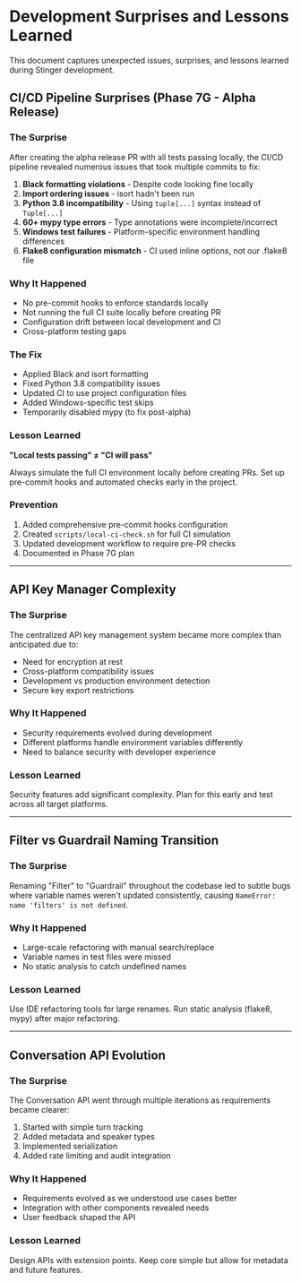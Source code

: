 # Development Surprises and Lessons Learned

This document captures unexpected issues, surprises, and lessons learned during Stinger development.

## CI/CD Pipeline Surprises (Phase 7G - Alpha Release)

### The Surprise
After creating the alpha release PR with all tests passing locally, the CI/CD pipeline revealed numerous issues that took multiple commits to fix:

1. **Black formatting violations** - Despite code looking fine locally
2. **Import ordering issues** - isort hadn't been run
3. **Python 3.8 incompatibility** - Using `tuple[...]` syntax instead of `Tuple[...]`
4. **60+ mypy type errors** - Type annotations were incomplete/incorrect
5. **Windows test failures** - Platform-specific environment handling differences
6. **Flake8 configuration mismatch** - CI used inline options, not our .flake8 file

### Why It Happened
- No pre-commit hooks to enforce standards locally
- Not running the full CI suite locally before creating PR
- Configuration drift between local development and CI
- Cross-platform testing gaps

### The Fix
- Applied Black and isort formatting
- Fixed Python 3.8 compatibility issues
- Updated CI to use project configuration files
- Added Windows-specific test skips
- Temporarily disabled mypy (to fix post-alpha)

### Lesson Learned
**"Local tests passing" ≠ "CI will pass"**

Always simulate the full CI environment locally before creating PRs. Set up pre-commit hooks and automated checks early in the project.

### Prevention
1. Added comprehensive pre-commit hooks configuration
2. Created `scripts/local-ci-check.sh` for full CI simulation
3. Updated development workflow to require pre-PR checks
4. Documented in Phase 7G plan

---

## API Key Manager Complexity

### The Surprise
The centralized API key management system became more complex than anticipated due to:
- Need for encryption at rest
- Cross-platform compatibility issues
- Development vs production environment detection
- Secure key export restrictions

### Why It Happened
- Security requirements evolved during development
- Different platforms handle environment variables differently
- Need to balance security with developer experience

### Lesson Learned
Security features add significant complexity. Plan for this early and test across all target platforms.

---

## Filter vs Guardrail Naming Transition

### The Surprise
Renaming "Filter" to "Guardrail" throughout the codebase led to subtle bugs where variable names weren't updated consistently, causing `NameError: name 'filters' is not defined`.

### Why It Happened
- Large-scale refactoring with manual search/replace
- Variable names in test files were missed
- No static analysis to catch undefined names

### Lesson Learned
Use IDE refactoring tools for large renames. Run static analysis (flake8, mypy) after major refactoring.

---

## Conversation API Evolution

### The Surprise
The Conversation API went through multiple iterations as requirements became clearer:
1. Started with simple turn tracking
2. Added metadata and speaker types
3. Implemented serialization
4. Added rate limiting and audit integration

### Why It Happened
- Requirements evolved as we understood use cases better
- Integration with other components revealed needs
- User feedback shaped the API

### Lesson Learned
Design APIs with extension points. Keep core simple but allow for metadata and future features.